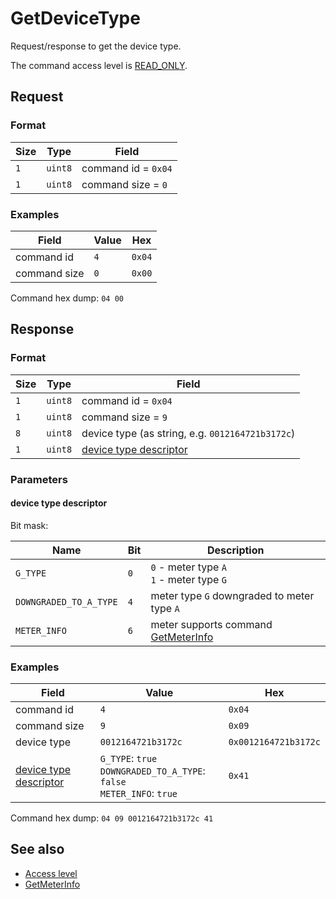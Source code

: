 # GetDeviceType

Request/response to get the device type.

The command access level is [READ_ONLY](../basics.md#command-access-level).


## Request

### Format

| Size | Type    | Field               |
| ---- | ------- | ------------------- |
| `1`  | `uint8` | command id = `0x04` |
| `1`  | `uint8` | command size = `0`  |

### Examples

| Field        | Value | Hex    |
| ------------ | ----- | ------ |
| command id   | `4`   | `0x04` |
| command size | `0`   | `0x00` |

Command hex dump: `04 00`


## Response

### Format

| Size | Type    | Field                                                  |
| ---- | ------- | ------------------------------------------------------ |
| `1`  | `uint8` | command id = `0x04`                                    |
| `1`  | `uint8` | command size = `9`                                     |
| `8`  | `uint8` | device type (as string, e.g. `0012164721b3172c`)       |
| `1`  | `uint8` | [device type descriptor](#device-type-descriptor_data) |

### Parameters

#### **device type descriptor**

Bit mask:

| Name                   | Bit | Description                                              |
| ---------------------- | --- | -------------------------------------------------------- |
| `G_TYPE`               | `0` | `0` - meter type `A`<br>`1` - meter type `G`             |
| `DOWNGRADED_TO_A_TYPE` | `4` | meter type `G` downgraded to meter type `A`              |
| `METER_INFO`           | `6` | meter supports command [GetMeterInfo](./GetMeterInfo.md) |

### Examples

| Field                                                  | Value                                                                       | Hex                  |
| ------------------------------------------------------ | --------------------------------------------------------------------------- | -------------------- |
| command id                                             | `4`                                                                         | `0x04`               |
| command size                                           | `9`                                                                         | `0x09`               |
| device type                                            | `0012164721b3172c`                                                          | `0x0012164721b3172c` |
| [device type descriptor](#device-type-descriptor_data) | `G_TYPE`: `true`<br>`DOWNGRADED_TO_A_TYPE`: `false`<br>`METER_INFO`: `true` | `0x41`               |

Command hex dump: `04 09 0012164721b3172c 41`


## See also

* [Access level](../basics.md#command-access-level)
* [GetMeterInfo](./GetMeterInfo.md)
